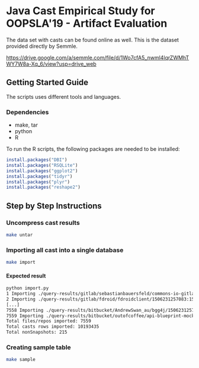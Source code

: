 
# Java Cast Empirical Study for OOPSLA'19 - Artifact Evaluation

The data set with casts can be found online as well.
This is the dataset provided directly by Semmle.

https://drive.google.com/a/semmle.com/file/d/1Wo7cfA5_nwml4lqrZWMhTWY7W8a-Xq_6/view?usp=drive_web

## Getting Started Guide

The scripts uses different tools and languages.

### Dependencies

* make, tar
* python
* R

To run the R scripts, the following packages are needed to be installed:

```R
install.packages("DBI")
install.packages("RSQLite")
install.packages("ggplot2")
install.packages("tidyr")
install.packages("plyr")
install.packages("reshape2")
```

## Step by Step Instructions

### Uncompress cast results

```sh
make untar
```

### Importing all cast into a single database

```sh
make import
```

#### Expected result

```sh
python import.py
1 Importing ./query-results/gitlab/sebastianbauersfeld/commons-io-gitlab/1506231257083:1506221246512:3251173281933460169/output.csv dist-1506221246512-1524814812150
2 Importing ./query-results/gitlab/fdroid/fdroidclient/1506231257083:1506169596183:2359306719844906717/output.csv dist-1506169596183-1524814812150
[...]
7558 Importing ./query-results/bitbucket/AndrewSwan_au/bgg4j/1506231257083:1290503729:2893971791070855794/output.csv dist-1290503729-1524814812150
7559 Importing ./query-results/bitbucket/outofcoffee/api-blueprint-mockserver/1506231257083:1280732355:2933174477644986629/output.csv dist-1280732355-1524814812150
Total files/repos imported: 7559
Total casts rows imported: 10193435
Total nonSnapshots: 215
```

### Creating sample table

```sh
make sample
```
